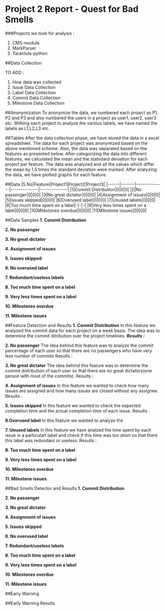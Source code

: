 # Project 2 Report - Quest for Bad Smells
###Projects we took for analysis :
1. CMS-module
2. MarkParser
3. Tarantula-python

##Data Collection

TO ADD : 
1. How data was collected
2. Issue Data Collection
3. Label Data Collection
4. Commit Data Collection
5. Milestone Data Collection

##Anonymization
To anonymize the data, we numbered each project as P1, P2 and P3 and also numbered the users in a project as user1, user2, user3 etc. Withing each project to analyze the various labels, we have named the labels as L1,L2,L3 etc.

##Tables
After the data collection phase, we have stored the data in a excel spreadsheet. The data for each project was anonymized based on the above mentioned scheme. Also, the data was separated based on the features as presented below. After categorizing the data into different features, we calculated the mean and the statndard deviation for each project per feature. The data was analyzed and all the values which differ the mean by 1.5 times the standard deviation were marked. After analyzing the data, we have plotted graphs for each feature.

##Data
|S.No|Feature|Project1|Project2|Project3|
|------|-------|--------------|--------------|--------------|
|1|Commit Distribution|0|0|0|
|2|No passenger|0|0|0|
|3|No great dictator|0|0|0|
|4|Assignment of issues|0|0|0|
|5|Issues skipped|0|0|0|
|6|Overused label|0|0|0|
|7|Unused labels|0|0|0|
|8|Too much time spent on a label|-|-|-|
|9|Very less times spent on a label|0|0|0|
|10|Milestones overdue|0|0|0|
|11|Milestone issues|0|0|0|

##Data Samples
**1. Commit Distribution**

**2. No passenger**

**3. No great dictator**

**4. Assignment of issues**

**5. Issues skipped**

**6. No overused label**

**7. Redundant/useless labels**

**8. Too much time spent on a label**

**9. Very less times spent on a label**

**10. Milestones overdue**

**11. Milestone issues**

##Feature Detection and Results
**1. Commit Distribution**
In this feature we analyzed the commit data for each project on a week basis. The idea was to determine the commit ditribution over the project timelines. 
***Results :***

**2. No passenger**
The idea behind this feature was to analyze the commit percentage of each user so that there are no passengers who have very less number of commits 
Results :

**3. No great dictator**
The idea behind this feature was to determine the commit distribution of each user so that there are no great dictators(one person with most of the commits).
Results :

**4. Assignment of issues**
In this feature we wanted to check how many issues are assigned and how many issues are closed without any assignee.
Results :

**5. Issues skipped**
In this feature we wanted to check the expected completion time and the actual completion time of each issue.
Results :

**6.Overused label**
In this feature we wanted to analyze the 

**7. Unused labels**
In this feature we have analzed the time spent by each issue in a particulart label and check if this time was too short so that there this label was redundant or useless.
Results :

**8. Too much time spent on a label**

**9. Very less times spent on a label**

**10. Milestones overdue**

**11. Milestone issues**

##Bad Smells Detector and Results
**1. Commit Distribution**

**2. No passenger**

**3. No great dictator**

**4. Assignment of issues**

**5. Issues skipped**

**6. No overused label**

**7. Redundant/useless labels**

**8. Too much time spent on a label**

**9. Very less times spent on a label**

**10. Milestones overdue**

**11. Milestone issues**


##Early Warning

##Early Warning Results



